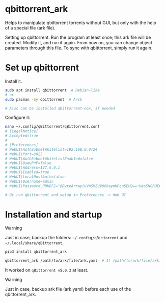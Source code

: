 # qbittorrent_ark

Helps to manipulate qbittorrent torrents without GUI, but only with the help of a special file (ark file).

Setting up qbittorrent. 
Run the program at least once; this ark file will be created.
Modify it, and run it again. 
From now on, you can change object parameters through this file. 
To sync with qbittorrent, simply run it again.

# Set up qbittorrent

Install it.

```bash
sudo apt install qbittorrent  # Debian-like
# or
sudo pacman -Sy qbittorrent  # Arch

# Also can be installed qbittorrent-nox, if needed
```

Configure it:

```bash
nano ~/.config/qBittorrent/qBittorrent.conf
# [LegalNotice]
# Accepted=true
#
# [Preferences]
# WebUI\AuthSubnetWhitelist=192.168.0.0/24
# WebUI\Port=8025
# WebUI\AuthSubnetWhitelistEnabled=false
# WebUI\UseUPnP=false
# WebUI\Address=127.0.0.1
# WebUI\Enabled=true
# WebUI\LocalHostAuth=false
# WebUI\Username=admin
# WebUI\Password_PBKDF2="@ByteArray(uVWSMZUV90kaymHPcu5EHQ==:Ueo5NCRUEQbmiH+DZyVqmaDOXLFphmlgRqVM7pDUwkuwdXgMDhkheCTmlPzf4cSi8QRDz99oHHdf2LQosvSl2w==)"  # password is "adminadmin", change it

# Or run qbittorrent and setup in Preferences -> Web UI
```

# Installation and startup

> [!WARNING]
> Just in case, backup the folders: `~/.config/qBittorrent` and `~/.local/share/qBittorrent`.

```bash
pip3 install qbittorrent_ark

qbittorrent_ark /path/to/ark/file/ark.yaml  # If /path/to/ark/file/ark.yaml does not exists, then ark yaml file template will be created.
```

It worked on `qBittorrent v5.0.3` at least.

> [!WARNING]
> Just in case, backup ark file (ark.yaml) before each use of the qbittorrent_ark.
